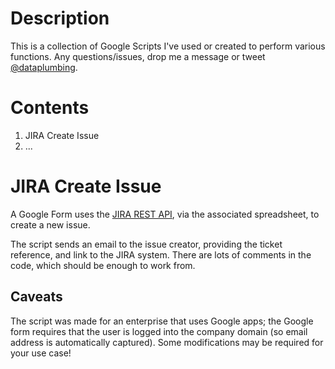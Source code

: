 # Description
This is a collection of Google Scripts I've used or created to perform various functions.  Any questions/issues, drop me a message or tweet [@dataplumbing](https://twitter.com/dataplumbing).

# Contents
1. JIRA Create Issue
2. ...

# JIRA Create Issue
A Google Form uses the [JIRA REST API](https://docs.atlassian.com/jira/REST/latest/), via the associated spreadsheet, to create a new issue.

The script sends an email to the issue creator, providing the ticket reference, and link to the JIRA system.  There are lots of comments in the code, which should be enough to work from.

## Caveats
The script was made for an enterprise that uses Google apps; the Google form requires that the user is logged into the company domain (so email address is automatically captured).  Some modifications may be required for your use case!
